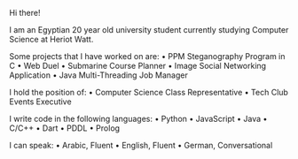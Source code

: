 Hi there!

I am an Egyptian 20 year old university student currently studying Computer Science at Heriot Watt.

Some projects that I have worked on are:
• PPM Steganography Program in C
• Web Duel
• Submarine Course Planner
• Image Social Networking Application
• Java Multi-Threading Job Manager

I hold the position of:
• Computer Science Class Representative
• Tech Club Events Executive

I write code in the following languages:
• Python
• JavaScript
• Java
• C/C++
• Dart
• PDDL
• Prolog

I can speak:
• Arabic, Fluent
• English, Fluent
• German, Conversational
